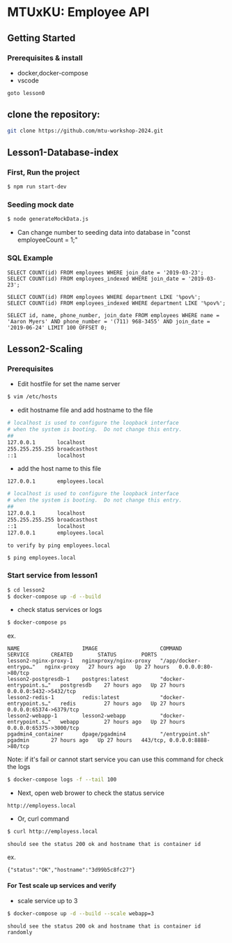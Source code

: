 # MTUxKU: Employee API

## Getting Started

### Prerequisites & install 
- docker,docker-compose
- vscode

```goto lesson0```

## clone the repository:

```bash
git clone https://github.com/mtu-workshop-2024.git
```

## Lesson1-Database-index

### First, Run the project
```bash
$ npm run start-dev
```

### Seeding mock date
```bash
$ node generateMockData.js
```
* Can change number to seeding data into database in "const employeeCount = 1;"

### SQL Example
```
SELECT COUNT(id) FROM employees WHERE join_date = '2019-03-23';
SELECT COUNT(id) FROM employees_indexed WHERE join_date = '2019-03-23';

SELECT COUNT(id) FROM employees WHERE department LIKE '%pov%';
SELECT COUNT(id) FROM employees_indexed WHERE department LIKE '%pov%';

SELECT id, name, phone_number, join_date FROM employees WHERE name = 'Aaron Myers' AND phone_number = '(711) 968-3455' AND join_date = '2019-06-24' LIMIT 100 OFFSET 0;
```

## Lesson2-Scaling

### Prerequisites 

- Edit hostfile for set the name server

```bash
$ vim /etc/hosts
```

- edit hostname file and add hostname to the file

```bash
# localhost is used to configure the loopback interface
# when the system is booting.  Do not change this entry.
##
127.0.0.1	    localhost
255.255.255.255	broadcasthost
::1             localhost
```
- add the host name to this file
```
127.0.0.1       employees.local
```

```bash
# localhost is used to configure the loopback interface
# when the system is booting.  Do not change this entry.
##
127.0.0.1	    localhost
255.255.255.255	broadcasthost
::1             localhost
127.0.0.1       employees.local
```

```to verify by ping employees.local```
```bash
$ ping employees.local
```
### Start service from lesson1

```bash
$ cd lesson2
$ docker-compose up -d --build
```
- check status services or logs
```bash
$ docker-compose ps
```

ex.
```
NAME                    IMAGE                    COMMAND                  SERVICE       CREATED        STATUS        PORTS
lesson2-nginx-proxy-1   nginxproxy/nginx-proxy   "/app/docker-entrypo…"   nginx-proxy   27 hours ago   Up 27 hours   0.0.0.0:80->80/tcp
lesson2-postgresdb-1    postgres:latest          "docker-entrypoint.s…"   postgresdb    27 hours ago   Up 27 hours   0.0.0.0:5432->5432/tcp
lesson2-redis-1         redis:latest             "docker-entrypoint.s…"   redis         27 hours ago   Up 27 hours   0.0.0.0:65374->6379/tcp
lesson2-webapp-1        lesson2-webapp           "docker-entrypoint.s…"   webapp        27 hours ago   Up 27 hours   0.0.0.0:65375->3000/tcp
pgadmin4_container      dpage/pgadmin4           "/entrypoint.sh"         pgadmin       27 hours ago   Up 27 hours   443/tcp, 0.0.0.0:8888->80/tcp
```


Note: if it's fail or cannot start service you can use this command for check the logs
```bash
$ docker-compose logs -f --tail 100
```

- Next, open web brower to check the status service
```
http://employess.local
```

- Or, curl command
```bash
$ curl http://employess.local
```
```should see the status 200 ok and hostname that is container id```

ex.
```
{"status":"OK","hostname":"3d99b5c8fc27"}
```

#### For Test scale up services and verify
- scale service up to 3
```bash
$ docker-compose up -d --build --scale webapp=3
```
```should see the status 200 ok and hostname that is container id randomly```







